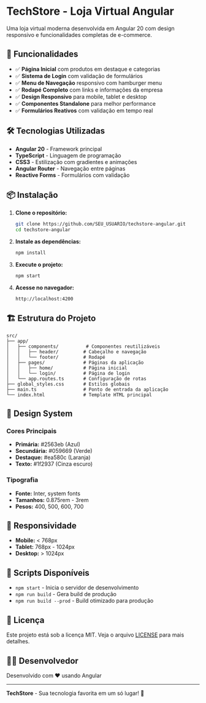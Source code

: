 # TechStore - Loja Virtual Angular

Uma loja virtual moderna desenvolvida em Angular 20 com design responsivo e funcionalidades completas de e-commerce.

## 🚀 Funcionalidades

- ✅ **Página Inicial** com produtos em destaque e categorias
- ✅ **Sistema de Login** com validação de formulários
- ✅ **Menu de Navegação** responsivo com hamburger menu
- ✅ **Rodapé Completo** com links e informações da empresa
- ✅ **Design Responsivo** para mobile, tablet e desktop
- ✅ **Componentes Standalone** para melhor performance
- ✅ **Formulários Reativos** com validação em tempo real

## 🛠️ Tecnologias Utilizadas

- **Angular 20** - Framework principal
- **TypeScript** - Linguagem de programação
- **CSS3** - Estilização com gradientes e animações
- **Angular Router** - Navegação entre páginas
- **Reactive Forms** - Formulários com validação

## 📦 Instalação

1. **Clone o repositório:**
   ```bash
   git clone https://github.com/SEU_USUARIO/techstore-angular.git
   cd techstore-angular
   ```

2. **Instale as dependências:**
   ```bash
   npm install
   ```

3. **Execute o projeto:**
   ```bash
   npm start
   ```

4. **Acesse no navegador:**
   ```
   http://localhost:4200
   ```

## 🏗️ Estrutura do Projeto

```
src/
├── app/
│   ├── components/          # Componentes reutilizáveis
│   │   ├── header/         # Cabeçalho e navegação
│   │   └── footer/         # Rodapé
│   ├── pages/              # Páginas da aplicação
│   │   ├── home/           # Página inicial
│   │   └── login/          # Página de login
│   └── app.routes.ts       # Configuração de rotas
├── global_styles.css       # Estilos globais
├── main.ts                 # Ponto de entrada da aplicação
└── index.html              # Template HTML principal
```

## 🎨 Design System

### Cores Principais
- **Primária:** #2563eb (Azul)
- **Secundária:** #059669 (Verde)
- **Destaque:** #ea580c (Laranja)
- **Texto:** #1f2937 (Cinza escuro)

### Tipografia
- **Fonte:** Inter, system fonts
- **Tamanhos:** 0.875rem - 3rem
- **Pesos:** 400, 500, 600, 700

## 📱 Responsividade

- **Mobile:** < 768px
- **Tablet:** 768px - 1024px
- **Desktop:** > 1024px

## 🔧 Scripts Disponíveis

- `npm start` - Inicia o servidor de desenvolvimento
- `npm run build` - Gera build de produção
- `npm run build --prod` - Build otimizado para produção

## 📄 Licença

Este projeto está sob a licença MIT. Veja o arquivo [LICENSE](LICENSE) para mais detalhes.

## 👨‍💻 Desenvolvedor

Desenvolvido com ❤️ usando Angular

---

**TechStore** - Sua tecnologia favorita em um só lugar! 🛒
